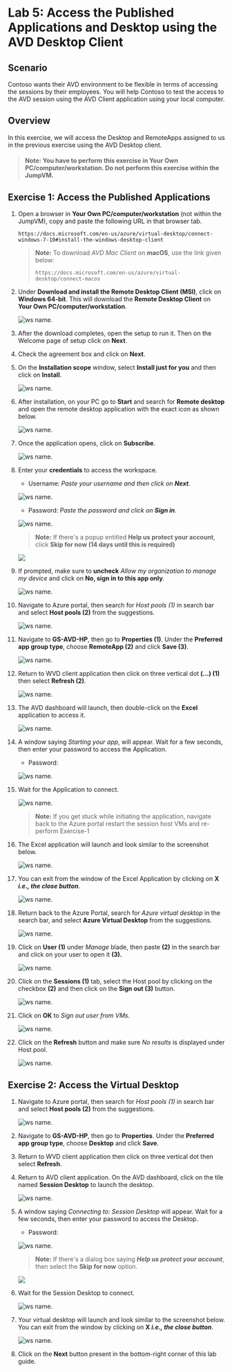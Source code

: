# Lab 5: Access the Published Applications and Desktop using the AVD Desktop Client

## **Scenario**

Contoso wants their AVD environment to be flexible in terms of accessing the sessions by their employees. You will help Contoso to test the access to the AVD session using the AVD Client application using your local computer.

## **Overview**

In this exercise, we will access the Desktop and RemoteApps assigned to us in the previous exercise using the AVD Desktop client.

>#### **Note:** You have to perform this exercise in **Your Own PC/computer/workstation.** Do not perform this exercise within the JumpVM.

## Exercise 1: Access the Published Applications

1. Open a browser in **Your Own PC/computer/workstation** (not within the JumpVM), copy and paste the following URL in that browser tab.

   ```
   https://docs.microsoft.com/en-us/azure/virtual-desktop/connect-windows-7-10#install-the-windows-desktop-client
   ```

   > **Note:** To download *AVD Mac Client* on **macOS**, use the link given below:
   >
   > ```
   > https://docs.microsoft.com/en-us/azure/virtual-desktop/connect-macos
   > ```

1. Under **Download and install the Remote Desktop Client (MSI)**, click on **Windows 64-bit**. This will download the **Remote Desktop Client** on **Your Own PC/computer/workstation**.
   
   ![ws name.](media/lab5-1.png)
      
1. After the download completes, open the setup to run it. Then on the Welcome page of setup click on **Next**.

1. Check the agreement box and click on **Next**.

1. On the **Installation scope** window, select **Install just for you** and then click on **Install**.

   ![ws name.](media/wvd41.png)

1. After installation, on your PC go to **Start** and search for **Remote desktop** and open the remote desktop application with the exact icon as shown below.

   ![ws name.](media/137.png)
   
1. Once the application opens, click on **Subscribe**.

   ![ws name.](media/a49.png)
  
1. Enter your **credentials** to access the workspace.

   - Username: *Paste your username* **<inject key="AzureAdUserEmail" />** *and then click on **Next**.*
   
   ![ws name.](media/95.png)

   - Password: *Paste the password* **<inject key="AzureAdUserPassword" />** *and click on **Sign in**.*

   ![ws name.](media/96.png)
   
   >**Note:** If there's a popup entitled **Help us protect your account**, click **Skip for now (14 days until this is required)**

   ![](media/skipfornow.png)

1. If prompted, make sure to **uncheck** *Allow my organization to manage my device* and click on **No, sign in to this app only**.

   ![ws name.](media/ex4t1s9.png)

1. Navigate to Azure portal, then search for *Host pools (1)* in search bar and select **Host pools (2)** from the suggestions.

   ![ws name.](media/avd-9.png)

1. Navigate to **GS-AVD-HP**, then go to **Properties (1)**. Under the **Preferred app group type**, choose **RemoteApp (2)** and click **Save (3)**.

   ![ws name.](media/avd-39.png)

1. Return to WVD client application then click on three vertical dot **(...) (1)** then select **Refresh (2)**.

   ![ws name.](media/avd-13.png)
      
1. The AVD dashboard will launch, then double-click on the **Excel** application to access it.

   ![ws name.](media/ex4t1s10.png)
   
1. A window saying *Starting your app*, will appear. Wait for a few seconds, then enter your password to access the Application.

    - Password: **<inject key="AzureAdUserPassword" />**
   
   ![ws name.](media/avd-14.png)

1. Wait for the Application to connect.

   ![ws name.](media/58.png)
    
   >**Note:** If you get stuck while initiating the application, navigate back to the Azure portal restart the session host VMs and re-perform Exercise-1
   
1. The Excel application will launch and look similar to the screenshot below.

   ![ws name.](media/ch15.png) 
    
1. You can exit from the window of the Excel Application by clicking on **X *i.e., the close button***.

   ![ws name.](media/ch16.png)

1. Return back to the Azure Portal, search for *Azure virtual desktop* in the search bar, and select **Azure Virtual Desktop** from the suggestions.

   ![ws name.](media/w1.png)

1. Click on **User (1)** under *Manage* blade, then paste **<inject key="AzureAdUserEmail" /> (2)** in the search bar and click on your user to open it **(3).**

   ![ws name.](media/avd-12.png)

1. Click on the **Sessions (1)** tab, select the Host pool by clicking on the checkbox **(2)** and then click on the **Sign out (3)** button.

    ![ws name.](media-1/avd-47.png)

1. Click on **OK** to *Sign out user from VMs*.

   ![ws name.](media/avd-16.png)

1. Click on the **Refresh** button and make sure *No results* is displayed under Host pool.

   ![ws name.](media-1/avd-46.png)
   
## Exercise 2: Access the Virtual Desktop

1. Navigate to Azure portal, then search for *Host pools (1)* in search bar and select **Host pools (2)** from the suggestions.

   ![ws name.](media/avd-9.png)

1. Navigate to **GS-AVD-HP**, then go to **Properties**. Under the **Preferred app group type**, choose **Desktop** and click **Save**.

1. Return to WVD client application then click on three vertical dot then select **Refresh**.

1. Return to AVD client application. On the AVD dashboard, click on the tile named **Session Desktop** to launch the desktop.

   ![ws name.](media/labinst24.png)
   
1. A window saying *Connecting to: Session Desktop* will appear. Wait for a few seconds, then enter your password to access the Desktop.

   - Password: **<inject key="AzureAdUserPassword" />**
   
   ![ws name.](media/ch14.png)
   
   >**Note:** If there's a dialog box saying ***Help us protect your account***, then select the **Skip for now** option.
   
   ![](media/login.png)

1. Wait for the Session Desktop to connect.

   ![ws name.](media/ex4t2s4.png)

1. Your virtual desktop will launch and look similar to the screenshot below. You can exit from the window by clicking on **X *i.e., the close button***. 
        
   ![ws name.](./media/sessiondesktop1.1.png)   
     
1. Click on the **Next** button present in the bottom-right corner of this lab guide. 
